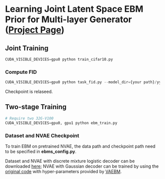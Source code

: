 # Learning Joint Latent Space EBM Prior for Multi-layer Generator ([Project Page](https://jcui1224.github.io/hierarchical-joint-ebm-proj/))



## Joint Training

```python
CUDA_VISIBLE_DEVICES=gpu0 python train_cifar10.py
```

### Compute FID

```python
CUDA_VISIBLE_DEVICES=gpu0 python task_fid.py --model_dir={your path}/yyyy-mm-dd-hh-mm-ss/ --model_ckpt=xxx.pth
```

Checkpoint is relaseed. 

## Two-stage Training

```python
# Require two 32G-V100
CUDA_VISIBLE_DEVICES=gpu0, gpu1 python ebm_train.py
```

### Dataset and NVAE Checkpoint

To train EBM on pretrained NVAE, the data path and checkpoint path need to be specified in **ebms_config.py**.

Dataset and NVAE with discrete mixture logistic decoder can be downloaded [here](https://github.com/NVlabs/NVAE); NVAE with Gaussian decoder can be trained by using the [original code](https://github.com/NVlabs/NVAE) with hyper-parameters provided by [VAEBM](https://github.com/NVlabs/VAEBM).

